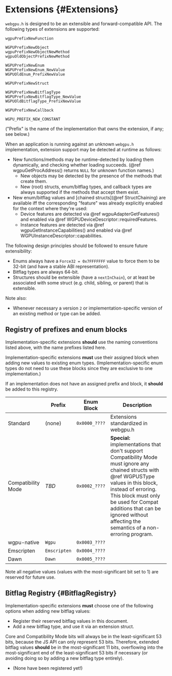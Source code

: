 # Extensions {#Extensions}

`webgpu.h` is designed to be an extensible and forward-compatible API.
The following types of extensions are supported:

```
wgpuPrefixNewFunction

WGPUPrefixNewObject
wgpuPrefixNewObjectNewMethod
wgpuOldObjectPrefixNewMethod

WGPUPrefixNewEnum
WGPUPrefixNewEnum_NewValue
WGPUOldEnum_PrefixNewValue

WGPUPrefixNewStruct

WGPUPrefixNewBitflagType
WGPUPrefixNewBitflagType_NewValue
WGPUOldBitflagType_PrefixNewValue

WGPUPrefixNewCallback

WGPU_PREFIX_NEW_CONSTANT
```

("Prefix" is the name of the implementation that owns the extension, if any; see below.)

When an application is running against an unknown `webgpu.h` implementation, extension support may be detected at runtime as follows:

- New functions/methods may be runtime-detected by loading them dynamically, and checking whether loading succeeds. (@ref wgpuGetProcAddress() returns `NULL` for unknown function names.)
    - New objects may be detected by the presence of the methods that create them.
    - New (root) structs, enum/bitflag types, and callback types are always supported if the methods that accept them exist.
- New enum/bitflag values and [chained structs](@ref StructChaining) are available iff the corresponding "feature" was already explicitly enabled for the context where they're used:
    - Device features are detected via @ref wgpuAdapterGetFeatures() and enabled via @ref WGPUDeviceDescriptor::requiredFeatures.
    - Instance features are detected via @ref wgpuGetInstanceCapabilities() and enabled via @ref WGPUInstanceDescriptor::capabilities.

The following design principles should be followed to ensure future extensibility:

- Enums always have a `Force32 = 0x7FFFFFFF` value to force them to be 32-bit (and have a stable ABI representation).
- Bitflag types are always 64-bit.
- Structures should be extensible (have a `nextInChain`), or at least be associated with some struct (e.g. child, sibling, or parent) that is extensible.

Note also:

- Whenever necessary a version `2` or implementation-specific version of an existing method or type can be added.

## Registry of prefixes and enum blocks

Implementation-specific extensions **should** use the naming conventions listed above, with the name prefixes listed here.

Implementation-specific extensions **must** use their assigned block when adding new values to existing enum types. (Implementation-specific enum types do not need to use these blocks since they are exclusive to one implementation.)

If an implementation does not have an assigned prefix and block, it **should** be added to this registry.

|                      | Prefix       | Enum Block    | Description
|----------------------|--------------|---------------|------------
| Standard             | (none)       | `0x0000_????` | Extensions standardized in webgpu.h
| Compatibility Mode   | *TBD*        | `0x0002_????` | **Special:** implementations that don't support Compatibility Mode must ignore any chained structs with @ref WGPUSType values in this block, instead of erroring. This block must only be used for Compat additions that can be ignored without affecting the semantics of a non-erroring program.
| wgpu-native          | `Wgpu`       | `0x0003_????` |
| Emscripten           | `Emscripten` | `0x0004_????` |
| Dawn                 | `Dawn`       | `0x0005_????` |

Note all negative values (values with the most-significant bit set to 1) are reserved for future use.

## Bitflag Registry {#BitflagRegistry}

Implementation-specific extensions **must** choose one of the following options when adding new bitflag values:
- Register their reserved bitflag values in this document.
- Add a new bitflag type, and use it via an extension struct.

Core and Compatibility Mode bits will always be in the least-significant 53 bits, because the JS API can only represent 53 bits.
Therefore, extended bitflag values **should** be in the most-significant 11 bits, overflowing into the most-significant end of the least-significant 53 bits if necessary (or avoiding doing so by adding a new bitflag type entirely).

- (None have been registered yet!)
